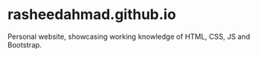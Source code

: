 # rasheedahmad.github.io
Personal website, showcasing working knowledge of HTML, CSS, JS and Bootstrap.
